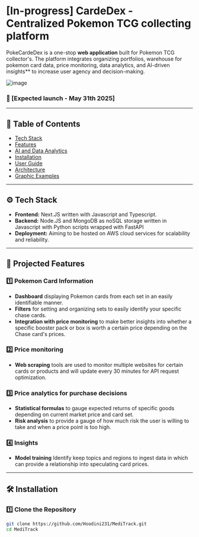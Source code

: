 # [In-progress] CardeDex - Centralized Pokemon TCG collecting platform

PokeCardeDex is a one-stop **web application** built for Pokemon TCG collector's. The platform integrates organizing portfolios, warehouse for pokemon card data, price monitoring, data analytics, and AI-driven insights** to increase user agency and decision-making.

![image](https://github.com/user-attachments/assets/b9250ad9-3026-4ace-b7a9-5b118579b933)



### 🔗 [Expected launch - May 31th 2025]

---

## 📌 Table of Contents

- [Tech Stack](#tech-stack)
- [Features](#features)
- [AI and Data Analytics](#ai-and-data-analytics)
- [Installation](#installation)
- [User Guide](#user-guide)
- [Architecture](#architecture)
- [Graphic Examples](#graphic-examples)

---

## ⚙️ Tech Stack

- **Frontend:** Next.JS written with Javascript and Typescript.
- **Backend:** Node.JS and MongoDB as noSQL storage written in Javascript with Python scripts wrapped with FastAPI
- **Deployment:** Aiming to be hosted on AWS cloud services for scalability and reliability.

---

## 🚀 Projected Features

### 1️⃣ **Pokemon Card Information**
- **Dashboard** displaying Pokemon cards from each set in an easily identifiable manner.
- **Filters** for setting and organizing sets to easily identify your specific chase cards.
- **Integration with price monitoring** to make better insights into whether a specific booster pack or box is worth a certain price depending on the Chase card's prices.

### 2️⃣ **Price monitoring**
- **Web scraping** tools are used to monitor multiple websites for certain cards or products and will update every 30 minutes for API request optimization.

### 3️⃣ **Price analytics for purchase decisions**
- **Statistical formulas** to gauge expected returns of specific goods depending on current market price and card set.
- **Risk analysis** to provide a gauge of how much risk the user is willing to take and when a price point is too high.

### 4️⃣ **Insights**
- **Model training** Identify keep topics and regions to ingest data in which can provide a relationship into speculating card prices.
---

## 🛠 Installation

### 1️⃣ Clone the Repository
```sh
git clone https://github.com/Hoodini231/MediTrack.git
cd MediTrack
